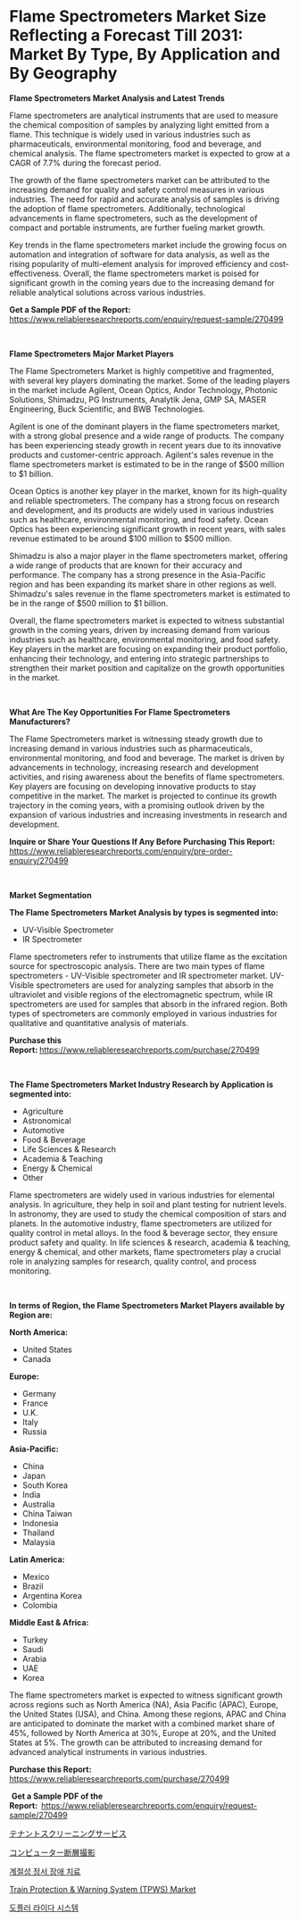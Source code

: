 <p><h1>Flame Spectrometers Market Size Reflecting a Forecast Till 2031: Market By Type, By Application and By Geography</h1></p><p><strong>Flame Spectrometers Market Analysis and Latest Trends</strong></p>
<p><p>Flame spectrometers are analytical instruments that are used to measure the chemical composition of samples by analyzing light emitted from a flame. This technique is widely used in various industries such as pharmaceuticals, environmental monitoring, food and beverage, and chemical analysis. The flame spectrometers market is expected to grow at a CAGR of 7.7% during the forecast period.</p><p>The growth of the flame spectrometers market can be attributed to the increasing demand for quality and safety control measures in various industries. The need for rapid and accurate analysis of samples is driving the adoption of flame spectrometers. Additionally, technological advancements in flame spectrometers, such as the development of compact and portable instruments, are further fueling market growth.</p><p>Key trends in the flame spectrometers market include the growing focus on automation and integration of software for data analysis, as well as the rising popularity of multi-element analysis for improved efficiency and cost-effectiveness. Overall, the flame spectrometers market is poised for significant growth in the coming years due to the increasing demand for reliable analytical solutions across various industries.</p></p>
<p><strong>Get a Sample PDF of the Report:&nbsp;</strong> <a href="https://www.reliableresearchreports.com/enquiry/request-sample/270499">https://www.reliableresearchreports.com/enquiry/request-sample/270499</a></p>
<p>&nbsp;</p>
<p><strong>Flame Spectrometers Major Market Players</strong></p>
<p><p>The Flame Spectrometers Market is highly competitive and fragmented, with several key players dominating the market. Some of the leading players in the market include Agilent, Ocean Optics, Andor Technology, Photonic Solutions, Shimadzu, PG Instruments, Analytik Jena, GMP SA, MASER Engineering, Buck Scientific, and BWB Technologies.</p><p>Agilent is one of the dominant players in the flame spectrometers market, with a strong global presence and a wide range of products. The company has been experiencing steady growth in recent years due to its innovative products and customer-centric approach. Agilent's sales revenue in the flame spectrometers market is estimated to be in the range of $500 million to $1 billion.</p><p>Ocean Optics is another key player in the market, known for its high-quality and reliable spectrometers. The company has a strong focus on research and development, and its products are widely used in various industries such as healthcare, environmental monitoring, and food safety. Ocean Optics has been experiencing significant growth in recent years, with sales revenue estimated to be around $100 million to $500 million.</p><p>Shimadzu is also a major player in the flame spectrometers market, offering a wide range of products that are known for their accuracy and performance. The company has a strong presence in the Asia-Pacific region and has been expanding its market share in other regions as well. Shimadzu's sales revenue in the flame spectrometers market is estimated to be in the range of $500 million to $1 billion.</p><p>Overall, the flame spectrometers market is expected to witness substantial growth in the coming years, driven by increasing demand from various industries such as healthcare, environmental monitoring, and food safety. Key players in the market are focusing on expanding their product portfolio, enhancing their technology, and entering into strategic partnerships to strengthen their market position and capitalize on the growth opportunities in the market.</p></p>
<p>&nbsp;</p>
<p><strong>What Are The Key Opportunities For Flame Spectrometers Manufacturers?</strong></p>
<p><p>The Flame Spectrometers market is witnessing steady growth due to increasing demand in various industries such as pharmaceuticals, environmental monitoring, and food and beverage. The market is driven by advancements in technology, increasing research and development activities, and rising awareness about the benefits of flame spectrometers. Key players are focusing on developing innovative products to stay competitive in the market. The market is projected to continue its growth trajectory in the coming years, with a promising outlook driven by the expansion of various industries and increasing investments in research and development.</p></p>
<p><strong>Inquire or Share Your Questions If Any Before Purchasing This Report:</strong> <a href="https://www.reliableresearchreports.com/enquiry/pre-order-enquiry/270499">https://www.reliableresearchreports.com/enquiry/pre-order-enquiry/270499</a></p>
<p>&nbsp;</p>
<p><strong>Market Segmentation</strong></p>
<p><strong>The Flame Spectrometers Market Analysis by types is segmented into:</strong></p>
<p><ul><li>UV-Visible Spectrometer</li><li>IR Spectrometer</li></ul></p>
<p><p>Flame spectrometers refer to instruments that utilize flame as the excitation source for spectroscopic analysis. There are two main types of flame spectrometers - UV-Visible spectrometer and IR spectrometer market. UV-Visible spectrometers are used for analyzing samples that absorb in the ultraviolet and visible regions of the electromagnetic spectrum, while IR spectrometers are used for samples that absorb in the infrared region. Both types of spectrometers are commonly employed in various industries for qualitative and quantitative analysis of materials.</p></p>
<p><strong>Purchase this Report:&nbsp;</strong><a href="https://www.reliableresearchreports.com/purchase/270499">https://www.reliableresearchreports.com/purchase/270499</a></p>
<p>&nbsp;</p>
<p><strong>The Flame Spectrometers Market Industry Research by Application is segmented into:</strong></p>
<p><ul><li>Agriculture</li><li>Astronomical</li><li>Automotive</li><li>Food & Beverage</li><li>Life Sciences & Research</li><li>Academia & Teaching</li><li>Energy & Chemical</li><li>Other</li></ul></p>
<p><p>Flame spectrometers are widely used in various industries for elemental analysis. In agriculture, they help in soil and plant testing for nutrient levels. In astronomy, they are used to study the chemical composition of stars and planets. In the automotive industry, flame spectrometers are utilized for quality control in metal alloys. In the food & beverage sector, they ensure product safety and quality. In life sciences & research, academia & teaching, energy & chemical, and other markets, flame spectrometers play a crucial role in analyzing samples for research, quality control, and process monitoring.</p></p>
<p>&nbsp;</p>
<p><strong>In terms of Region, the Flame Spectrometers Market Players available by Region are:</strong></p>
<p>
    <p> <strong> North America: </strong>
        <ul>
            <li>United States</li>
            <li>Canada</li>
        </ul>
        </p> 
    <p> <strong> Europe: </strong>
        <ul>
            <li>Germany</li>
            <li>France</li>
            <li>U.K.</li>
            <li>Italy</li>
            <li>Russia</li>
        </ul>
        </p> 
    <p> <strong> Asia-Pacific: </strong>
        <ul>
            <li>China</li>
            <li>Japan</li>
            <li>South Korea</li>
            <li>India</li>
            <li>Australia</li>
            <li>China Taiwan</li>
            <li>Indonesia</li>
            <li>Thailand</li>
            <li>Malaysia</li>
        </ul>
        </p> 
    <p> <strong> Latin America: </strong>
        <ul>
            <li>Mexico</li>
            <li>Brazil</li>
            <li>Argentina Korea</li>
            <li>Colombia</li>
        </ul>
        </p> 
    <p> <strong> Middle East & Africa: </strong>
        <ul>
            <li>Turkey</li>
            <li>Saudi</li>
            <li>Arabia</li>
            <li>UAE</li>
            <li>Korea</li>
        </ul>
    </p>
    </p>
<p><p>The flame spectrometers market is expected to witness significant growth across regions such as North America (NA), Asia Pacific (APAC), Europe, the United States (USA), and China. Among these regions, APAC and China are anticipated to dominate the market with a combined market share of 45%, followed by North America at 30%, Europe at 20%, and the United States at 5%. The growth can be attributed to increasing demand for advanced analytical instruments in various industries.</p></p>
<p><strong>Purchase this Report: </strong><a href="https://www.reliableresearchreports.com/purchase/270499">https://www.reliableresearchreports.com/purchase/270499</a></p>
<p>&nbsp;<strong>Get a Sample PDF of the Report:&nbsp;&nbsp;</strong><a href="https://www.reliableresearchreports.com/enquiry/request-sample/270499">https://www.reliableresearchreports.com/enquiry/request-sample/270499</a></p>
<p><strong></strong></p>
<p><p><a href="https://medium.com/@darniecejuarezlvzuvvkzbus/%E3%83%86%E3%83%8A%E3%83%B3%E3%83%88%E3%82%B9%E3%82%AF%E3%83%AA%E3%83%BC%E3%83%8B%E3%83%B3%E3%82%B0%E3%82%B5%E3%83%BC%E3%83%93%E3%82%B9%E5%B8%82%E5%A0%B4-2031%E5%B9%B4%E3%81%BE%E3%81%A7%E3%81%AE%E3%83%88%E3%83%AC%E3%83%B3%E3%83%89-%E4%BA%88%E6%B8%AC-%E7%AB%B6%E4%BA%89%E5%88%86%E6%9E%90-0dc9056a2346">テナントスクリーニングサービス</a></p><p><a href="https://github.com/efcvopdgkdx128/Market-Research-Report-List-1/blob/main/4688386186995.md">コンピューター断層撮影</a></p><p><a href="https://medium.com/@el_crea/seasonal-affective-disorder-%EC%B9%98%EB%A3%8C-%EC%8B%9C%EC%9E%A5%EC%9D%80-%EC%8B%9C%EC%9E%A5-%EC%A0%90%EC%9C%A0%EC%9C%A8-%EA%B7%9C%EB%AA%A8-%EB%B0%8F-2031%EB%85%84%EA%B9%8C%EC%A7%80%EC%9D%98-%EC%98%88%EC%B8%A1%EB%90%9C-%EC%98%88%EC%83%81%EC%97%90-%EC%B4%88%EC%A0%90%EC%9D%84-%EB%A7%9E%EC%B6%A5%EB%8B%88%EB%8B%A4-abc7c08ff74f">계절성 정서 장애 치료</a></p><p><a href="https://view.publitas.com/reportprime-1/train-protection-warning-system-tpws-market-size-2024-2031-global-industrial-analysis-key-geographical-regions-market-share-top-key-players-product-types-and-forecast-research-report/">Train Protection & Warning System (TPWS) Market</a></p><p><a href="https://github.com/fredrickeglers/Market-Research-Report-List-1/blob/main/2085414186961.md">도플러 라이다 시스템</a></p></p>